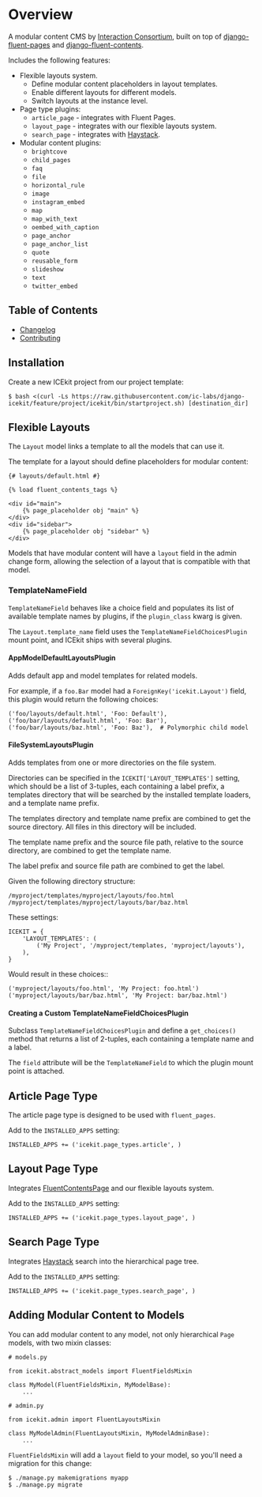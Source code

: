 # Overview

A modular content CMS by [Interaction Consortium], built on top of
[django-fluent-pages] and [django-fluent-contents].

Includes the following features:

  * Flexible layouts system.
      * Define modular content placeholders in layout templates.
      * Enable different layouts for different models.
      * Switch layouts at the instance level.
  * Page type plugins:
      * `article_page` - integrates with Fluent Pages.
      * `layout_page` - integrates with our flexible layouts system.
      * `search_page` - integrates with [Haystack].
  * Modular content plugins:
      * `brightcove`
      * `child_pages`
      * `faq`
      * `file`
      * `horizontal_rule`
      * `image`
      * `instagram_embed`
      * `map`
      * `map_with_text`
      * `oembed_with_caption`
      * `page_anchor`
      * `page_anchor_list`
      * `quote`
      * `reusable_form`
      * `slideshow`
      * `text`
      * `twitter_embed`

## Table of Contents

  * [Changelog]
  * [Contributing]

## Installation

Create a new ICEkit project from our project template:

    $ bash <(curl -Ls https://raw.githubusercontent.com/ic-labs/django-icekit/feature/project/icekit/bin/startproject.sh) [destination_dir]

## Flexible Layouts

The `Layout` model links a template to all the models that can use it.

The template for a layout should define placeholders for modular content:

    {# layouts/default.html #}

    {% load fluent_contents_tags %}

    <div id="main">
        {% page_placeholder obj "main" %}
    </div>
    <div id="sidebar">
        {% page_placeholder obj "sidebar" %}
    </div>

Models that have modular content will have a `layout` field in the admin change
form, allowing the selection of a layout that is compatible with that model.

### TemplateNameField

`TemplateNameField` behaves like a choice field and populates its list of
available template names by plugins, if the `plugin_class` kwarg is given.

The `Layout.template_name` field uses the `TemplateNameFieldChoicesPlugin`
mount point, and ICEkit ships with several plugins.

#### AppModelDefaultLayoutsPlugin

Adds default app and model templates for related models.

For example, if a `foo.Bar` model had a `ForeignKey('icekit.Layout')` field,
this plugin would return the following choices:

    ('foo/layouts/default.html', 'Foo: Default'),
    ('foo/bar/layouts/default.html', 'Foo: Bar'),
    ('foo/bar/layouts/baz.html', 'Foo: Baz'),  # Polymorphic child model

#### FileSystemLayoutsPlugin

Adds templates from one or more directories on the file system.

Directories can be specified in the `ICEKIT['LAYOUT_TEMPLATES']` setting,
which should be a list of 3-tuples, each containing a label prefix, a
templates directory that will be searched by the installed template
loaders, and a template name prefix.

The templates directory and template name prefix are combined to get the
source directory. All files in this directory will be included.

The template name prefix and the source file path, relative to the source
directory, are combined to get the template name.

The label prefix and source file path are combined to get the label.

Given the following directory structure:

    /myproject/templates/myproject/layouts/foo.html
    /myproject/templates/myproject/layouts/bar/baz.html

These settings:

    ICEKIT = {
        'LAYOUT_TEMPLATES': (
            ('My Project', '/myproject/templates, 'myproject/layouts'),
        ),
    }

Would result in these choices::

    ('myproject/layouts/foo.html', 'My Project: foo.html')
    ('myproject/layouts/bar/baz.html', 'My Project: bar/baz.html')

#### Creating a Custom TemplateNameFieldChoicesPlugin

Subclass `TemplateNameFieldChoicesPlugin` and define a `get_choices()` method
that returns a list of 2-tuples, each containing a template name and a label.

The `field` attribute will be the `TemplateNameField` to which the plugin mount
point is attached.

## Article Page Type

The article page type is designed to be used with `fluent_pages`.

Add to the `INSTALLED_APPS` setting:

    INSTALLED_APPS += ('icekit.page_types.article', )

## Layout Page Type

Integrates [FluentContentsPage] and our flexible layouts system.

Add to the `INSTALLED_APPS` setting:

    INSTALLED_APPS += ('icekit.page_types.layout_page', )

## Search Page Type

Integrates [Haystack] search into the hierarchical page tree.

Add to the `INSTALLED_APPS` setting:

    INSTALLED_APPS += ('icekit.page_types.search_page', )

## Adding Modular Content to Models

You can add modular content to any model, not only hierarchical `Page` models,
with two mixin classes:

    # models.py

    from icekit.abstract_models import FluentFieldsMixin

    class MyModel(FluentFieldsMixin, MyModelBase):
        ...

    # admin.py

    from icekit.admin import FluentLayoutsMixin

    class MyModelAdmin(FluentLayoutsMixin, MyModelAdminBase):
        ...

`FluentFieldsMixin` will add a `layout` field to your model, so you'll need a
migration for this change:

    $ ./manage.py makemigrations myapp
    $ ./manage.py migrate

[Changelog]: changelog.md
[Contributing]: contributing.md
[django-fluent-contents]: https://github.com/edoburu/django-fluent-contents
[django-fluent-pages]: https://github.com/edoburu/django-fluent-pages
[FluentContentsPage]: http://django-fluent-pages.readthedocs.org/en/latest/api/integration/fluent_contents.html?highlight=fluentcontentspage#the-fluentcontentspage-class
[Haystack]: http://haystacksearch.org/
[Interaction Consortium]: http://interaction.net.au
